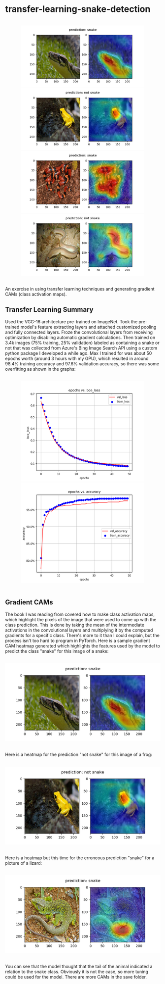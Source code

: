 # transfer-learning-snake-detection

<br>
<div class="cam" align="center">
    <img src="save/cam_1.png" width="400" height="200"/>
    <img src="save/cam_8.png" width="400" height="200"/>
    <img src="save/cam_2.png" width="400" height="200"/>
    <img src="save/cam_9.png" width="400" height="200"/>
</div>
<br>

An exercise in using transfer learning techniques and generating gradient CAMs (class activation maps). 

## Transfer Learning Summary

Used the VGG-16 architecture pre-trained on ImageNet. Took the pre-trained model's feature extracting layers and attached customized pooling and fully connected layers. 
Froze the convolutional layers from receiving optimization by disabling automatic gradient calculations. Then trained on 3.4k images (75% training, 25% validation) labeled as containing a snake or not that was collected from Azure's Bing Image Search API using a custom python package I developed a while ago. Max I trained for was about 50 epochs worth (around 3 hours with my GPU), which resulted in around 98.4% training accuracy and 97.6% validation accuracy, so there was some overfitting as shown in the graphs:

<br>
<div class="cam" align="center">
    <img src="save/loss_graph.png" width="400" height="325"/>
    <img src="save/accuracy_graph.png" width="400" height="325"/>
</div>
<br>

## Gradient CAMs

The book I was reading from covered how to make class activation maps, which highlight the pixels of the image that were used to come up with the class prediction.
This is done by taking the mean of the intermediate activations in the convolutional layers and multiplying it by the computed gradients for a specific class. 
There's more to it than I could explain, but the process isn't too hard to program in PyTorch. Here is a sample gradient CAM heatmap generated which highlights the
features used by the model to predict the class "snake" for this image of a snake: 

<br>
<div class="cam" align="center">
    <img src="save/cam_1.png"/>
</div>
<br>

Here is a heatmap for the prediction "not snake" for this image of a frog: 

<br>
<div class="cam" align="center">
    <img src="save/cam_8.png"/>
</div>
<br>

Here is a heatmap but this time for the erroneous prediction "snake" for a picture of a lizard: 

<br>
<div class="cam" align="center">
    <img src="save/cam_5.png"/>
</div>
<br>

You can see that the model thought that the tail of the animal indicated a relation to the snake class. Obviously it is not the case, so more tuning could be used for the model.
There are more CAMs in the save folder.
